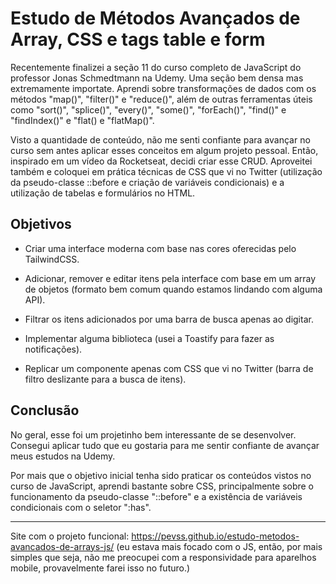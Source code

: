 Estudo de Métodos Avançados de Array, CSS e tags table e form
===

Recentemente finalizei a seção 11 do curso completo de JavaScript do professor Jonas Schmedtmann na Udemy. Uma seção bem densa mas extremamente importate. Aprendi sobre transformações de dados com os métodos "map()", "filter()" e "reduce()", além de outras ferramentas úteis como "sort()", "splice()", "every()", "some()", "forEach()", "find()" e "findIndex()" e "flat() e "flatMap()".

Visto a quantidade de conteúdo, não me senti confiante para avançar no curso sem antes aplicar esses conceitos em algum projeto pessoal. Então, inspirado em um vídeo da Rocketseat, decidi criar esse CRUD. Aproveitei também e coloquei em prática técnicas de CSS que vi no Twitter (utilização da pseudo-classe ::before e criação de variáveis condicionais) e a utilização de tabelas e formulários no HTML.

Objetivos
---

- Criar uma interface moderna com base nas cores oferecidas pelo TailwindCSS.

- Adicionar, remover e editar itens pela interface com base em um array de objetos (formato bem comum quando estamos lindando com alguma API).

- Filtrar os itens adicionados por uma barra de busca apenas ao digitar.

- Implementar alguma biblioteca (usei a Toastify para fazer as notificações).

- Replicar um componente apenas com CSS que vi no Twitter (barra de filtro deslizante para a busca de itens).

Conclusão
---

No geral, esse foi um projetinho bem interessante de se desenvolver. Consegui aplicar tudo que eu gostaria para me sentir confiante de avançar meus estudos na Udemy.

Por mais que o objetivo inicial tenha sido praticar os conteúdos vistos no curso de JavaScript, aprendi bastante sobre CSS, principalmente sobre o funcionamento da pseudo-classe "::before" e a existência de variáveis condicionais com o seletor ":has".

---

Site com o projeto funcional: https://pevss.github.io/estudo-metodos-avancados-de-arrays-js/
(eu estava mais focado com o JS, então, por mais simples que seja, não me preocupei com a responsividade para aparelhos mobile, provavelmente farei isso no futuro.)
